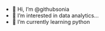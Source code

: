 - 👋 Hi, I’m @githubsonia
- 👀 I’m interested in data analytics...
- 🌱 I’m currently learning python

<!---
githubsonia/githubsonia is a ✨ special ✨ repository because its `README.md` (this file) appears on your GitHub profile.
You can click the Preview link to take a look at your changes.
--->
